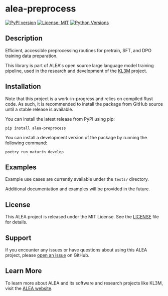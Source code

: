 # alea-preprocess

[![PyPI version](https://badge.fury.io/py/alea-preprocess.svg)](https://badge.fury.io/py/alea-preprocess)
[![License: MIT](https://img.shields.io/badge/License-MIT-yellow.svg)](https://opensource.org/licenses/MIT)
[![Python Versions](https://img.shields.io/pypi/pyversions/alea-preprocess.svg)](https://pypi.org/project/alea-preprocess/)

## Description
Efficient, accessible preprocessing routines for pretrain, SFT, and DPO training data preparation.

This library is part of ALEA's open source large language model training pipeline, used in the research and development
of the [KL3M](https://kl3m.ai/) project.


## Installation

Note that this project is a work-in-progress and relies on compiled Rust code. As such, it is recommended to install
the package from GitHub source until a stable release is available.

You can install the latest release from PyPI using pip:
```
pip install alea-preprocess
```

You can install a development version of the package by running the following command:
```
poetry run maturin develop
```


## Examples
Example use cases are currently available under the `tests/` directory.

Additional documentation and examples will be provided in the future.

## License

This ALEA project is released under the MIT License. See the [LICENSE](LICENSE) file for details.

## Support

If you encounter any issues or have questions about using this ALEA project, please [open an issue](https://github.com/alea-institute/alea-preprocess/issues) on GitHub.

## Learn More

To learn more about ALEA and its software and research projects like KL3M, visit the [ALEA website](https://aleainstitute.ai/).
